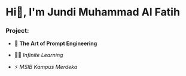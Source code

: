 <h1>Hi👋, I'm Jundi Muhammad Al Fatih</h1>

<h3>Project:</h3>

- 🔭 **The Art of Prompt Engineering**

- 👨‍💻 *Infinite Learning*

- ⚡ *MSIB Kampus Merdeka*
